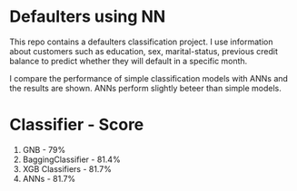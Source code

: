 # Defaulters using NN

This repo contains a defaulters classification project.
I use information about customers such as education, sex, marital-status, previous credit balance to predict whether they will default in a specific month.

I compare the performance of simple classification models with ANNs and the results are shown. ANNs perform slightly beteer than simple models.

# Classifier     -     Score
1. GNB               - 79%
2. BaggingClassifier - 81.4%
3. XGB Classifiers   - 81.7%
4. ANNs              - 81.7%
